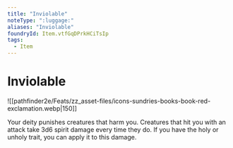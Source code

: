 ```yaml
---
title: "Inviolable"
noteType: ":luggage:"
aliases: "Inviolable"
foundryId: Item.vtfGqDPrkHCiTsIp
tags:
  - Item
---
```


# Inviolable
![[pathfinder2e/Feats/zz_asset-files/icons-sundries-books-book-red-exclamation.webp|150]]

Your deity punishes creatures that harm you. Creatures that hit you with an attack take 3d6 spirit damage every time they do. If you have the holy or unholy trait, you can apply it to this damage.
